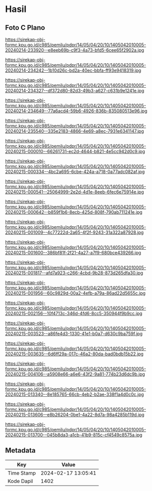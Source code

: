 # Hasil

## Foto C Plano

https://sirekap-obj-formc.kpu.go.id/c985/pemilu/pdpr/14/05/04/20/10/1405042010005-20240214-233920--e8eeb69b-c9f3-4a73-bfd5-6cee65f2902a.jpg

https://sirekap-obj-formc.kpu.go.id/c985/pemilu/pdpr/14/05/04/20/10/1405042010005-20240214-234242--1b10d26c-bd2a-40ec-bbfa-ff93e9418319.jpg

https://sirekap-obj-formc.kpu.go.id/c985/pemilu/pdpr/14/05/04/20/10/1405042010005-20240214-234327--df372d80-82d3-49b3-a627-c631b9e1241e.jpg

https://sirekap-obj-formc.kpu.go.id/c985/pemilu/pdpr/14/05/04/20/10/1405042010005-20240214-234649--77a6acd4-59b6-4926-836b-835080513e96.jpg

https://sirekap-obj-formc.kpu.go.id/c985/pemilu/pdpr/14/05/04/20/10/1405042010005-20240214-235540--335e2183-4866-4e69-a8ec-7931e6341147.jpg

https://sirekap-obj-formc.kpu.go.id/c985/pemilu/pdpr/14/05/04/20/10/1405042010005-20240215-000010--66261731-ec2d-4644-b821-4e5cc942d0c9.jpg

https://sirekap-obj-formc.kpu.go.id/c985/pemilu/pdpr/14/05/04/20/10/1405042010005-20240215-000334--4bc2a695-6cbe-424a-a718-0a77adc082af.jpg

https://sirekap-obj-formc.kpu.go.id/c985/pemilu/pdpr/14/05/04/20/10/1405042010005-20240215-000541--25064999-2e2d-4d1e-8eeb-6fec6e75914e.jpg

https://sirekap-obj-formc.kpu.go.id/c985/pemilu/pdpr/14/05/04/20/10/1405042010005-20240215-000642--b859f1b6-8ecb-425d-808f-790ab711241e.jpg

https://sirekap-obj-formc.kpu.go.id/c985/pemilu/pdpr/14/05/04/20/10/1405042010005-20240215-001009--4c77222d-2a65-4f2f-9243-31a322a87928.jpg

https://sirekap-obj-formc.kpu.go.id/c985/pemilu/pdpr/14/05/04/20/10/1405042010005-20240215-001600--386bf81f-2f21-4a27-a7f9-680bce439266.jpg

https://sirekap-obj-formc.kpu.go.id/c985/pemilu/pdpr/14/05/04/20/10/1405042010005-20240215-001817--afd7a923-c266-4cbd-9b28-873d265dfa30.jpg

https://sirekap-obj-formc.kpu.go.id/c985/pemilu/pdpr/14/05/04/20/10/1405042010005-20240215-001956--60c9829d-00a2-4efb-a79a-86ad22d5655c.jpg

https://sirekap-obj-formc.kpu.go.id/c985/pemilu/pdpr/14/05/04/20/10/1405042010005-20240215-002156--10f4713c-346d-4fd6-8cc5-350944f9b9cc.jpg

https://sirekap-obj-formc.kpu.go.id/c985/pemilu/pdpr/14/05/04/20/10/1405042010005-20240215-003523--a86fe4d3-1330-41e1-b0a7-d630c9ba759f.jpg

https://sirekap-obj-formc.kpu.go.id/c985/pemilu/pdpr/14/05/04/20/10/1405042010005-20240215-003635--6d6ff29a-017c-46a2-80da-bad0bdb15b22.jpg

https://sirekap-obj-formc.kpu.go.id/c985/pemilu/pdpr/14/05/04/20/10/1405042010005-20240215-004106--a5908e66-a6e6-43f2-9a81-774b23d6dc9b.jpg

https://sirekap-obj-formc.kpu.go.id/c985/pemilu/pdpr/14/05/04/20/10/1405042010005-20240215-013340--8e185765-66cb-4eb2-b2ae-338f1a4d0c0c.jpg

https://sirekap-obj-formc.kpu.go.id/c985/pemilu/pdpr/14/05/04/20/10/1405042010005-20240215-013606--e8b26204-0be1-4a22-8d7a-98a4285b119d.jpg

https://sirekap-obj-formc.kpu.go.id/c985/pemilu/pdpr/14/05/04/20/10/1405042010005-20240215-013700--045b8da3-a1cb-41b9-815c-cf4549c8575a.jpg


## Metadata

| Key        | Value               |
| ---------- | ------------------- |
| Time Stamp | 2024-02-17 13:05:41 |
| Kode Dapil | 1402                |



